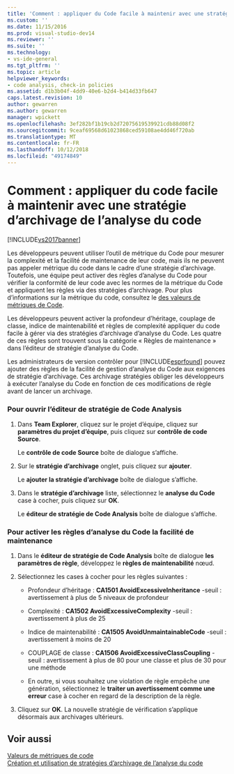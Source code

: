 ```yaml
---
title: 'Comment : appliquer du Code facile à maintenir avec une stratégie d’archivage de l’analyse du Code | Microsoft Docs'
ms.custom: ''
ms.date: 11/15/2016
ms.prod: visual-studio-dev14
ms.reviewer: ''
ms.suite: ''
ms.technology:
- vs-ide-general
ms.tgt_pltfrm: ''
ms.topic: article
helpviewer_keywords:
- code analysis, check-in policies
ms.assetid: d1b3b04f-4dd9-40e6-b2d4-b414d33fb647
caps.latest.revision: 10
author: gewarren
ms.author: gewarren
manager: wpickett
ms.openlocfilehash: 3ef282bf1b19cb2d72075619539921cdb88d08f2
ms.sourcegitcommit: 9ceaf69568d61023868ced59108ae4dd46f720ab
ms.translationtype: MT
ms.contentlocale: fr-FR
ms.lasthandoff: 10/12/2018
ms.locfileid: "49174849"
---
```

# <a name="how-to-enforce-maintainable-code-with-a-code-analysis-check-in-policy"></a>Comment : appliquer du code facile à maintenir avec une stratégie d’archivage de l’analyse du code
[!INCLUDE[vs2017banner](../includes/vs2017banner.md)]

Les développeurs peuvent utiliser l’outil de métrique du Code pour mesurer la complexité et la facilité de maintenance de leur code, mais ils ne peuvent pas appeler métrique du code dans le cadre d’une stratégie d’archivage. Toutefois, une équipe peut activer des règles d’analyse du Code pour vérifier la conformité de leur code avec les normes de la métrique du Code et appliquent les règles via des stratégies d’archivage. Pour plus d’informations sur la métrique du code, consultez le [des valeurs de métriques de Code](../code-quality/code-metrics-values.md).  
  
 Les développeurs peuvent activer la profondeur d’héritage, couplage de classe, indice de maintenabilité et règles de complexité appliquer du code facile à gérer via des stratégies d’archivage d’analyse du Code. Les quatre de ces règles sont trouvent sous la catégorie « Règles de maintenance » dans l’éditeur de stratégie d’analyse du Code.  
  
 Les administrateurs de version contrôler pour [!INCLUDE[esprfound](../includes/esprfound-md.md)] pouvez ajouter des règles de la facilité de gestion d’analyse du Code aux exigences de stratégie d’archivage. Ces archivage stratégies obliger les développeurs à exécuter l’analyse du Code en fonction de ces modifications de règle avant de lancer un archivage.  
  
### <a name="to-open-the-code-analysis-policy-editor"></a>Pour ouvrir l’éditeur de stratégie de Code Analysis  
  
1.  Dans **Team Explorer**, cliquez sur le projet d’équipe, cliquez sur **paramètres du projet d’équipe**, puis cliquez sur **contrôle de code Source**.  
  
     Le **contrôle de code Source** boîte de dialogue s’affiche.  
  
2.  Sur le **stratégie d’archivage** onglet, puis cliquez sur **ajouter**.  
  
     Le **ajouter la stratégie d’archivage** boîte de dialogue s’affiche.  
  
3.  Dans le **stratégie d’archivage** liste, sélectionnez le **analyse du Code** case à cocher, puis cliquez sur **OK**.  
  
     Le **éditeur de stratégie de Code Analysis** boîte de dialogue s’affiche.  
  
### <a name="to-enable-code-analysis-maintainability-rules"></a>Pour activer les règles d’analyse du Code la facilité de maintenance  
  
1.  Dans le **éditeur de stratégie de Code Analysis** boîte de dialogue **les paramètres de règle**, développez le **règles de maintenabilité** nœud.  
  
2.  Sélectionnez les cases à cocher pour les règles suivantes :  
  
    -   Profondeur d’héritage : **CA1501 AvoidExcessiveInheritance** -seuil : avertissement à plus de 5 niveaux de profondeur  
  
    -   Complexité : **CA1502 AvoidExcessiveComplexity** -seuil : avertissement à plus de 25  
  
    -   Indice de maintenabilité : **CA1505 AvoidUnmaintainableCode** -seuil : avertissement à moins de 20  
  
    -   COUPLAGE de classe : **CA1506 AvoidExcessiveClassCoupling** -seuil : avertissement à plus de 80 pour une classe et plus de 30 pour une méthode  
  
    -   En outre, si vous souhaitez une violation de règle empêche une génération, sélectionnez le **traiter un avertissement comme une erreur** case à cocher en regard de la description de la règle.  
  
3.  Cliquez sur **OK**. La nouvelle stratégie de vérification s’applique désormais aux archivages ultérieurs.  
  
## <a name="see-also"></a>Voir aussi  
 [Valeurs de métriques de code](../code-quality/code-metrics-values.md)   
 [Création et utilisation de stratégies d’archivage de l’analyse du code](../code-quality/creating-and-using-code-analysis-check-in-policies.md)



